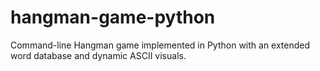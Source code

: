 # hangman-game-python
Command-line Hangman game implemented in Python with an extended word database and dynamic ASCII visuals.
